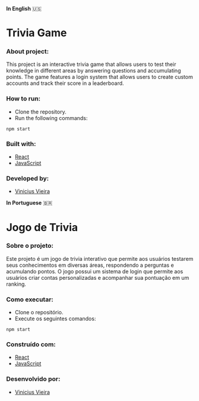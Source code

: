 **In English** 🇺🇸

# Trivia Game

### About project:
This project is an interactive trivia game that allows users to test their knowledge in different areas by answering questions and accumulating points. The game features a login system that allows users to create custom accounts and track their score in a leaderboard.
### How to run:
- Clone the repository.
- Run the following commands:
```
npm start

```

### Built with:
- [React](https://pt-br.reactjs.org/)
- [JavaScript](https://developer.mozilla.org/pt-BR/docs/Web/JavaScript)
### Developed by:
- [Vinicius Vieira](https://www.linkedin.com/in/viniciusvieirac/)

**In Portuguese** 🇧🇷 
#  Jogo de Trivia

### Sobre o projeto:
Este projeto é um jogo de trivia interativo que permite aos usuários testarem seus conhecimentos em diversas áreas, respondendo a perguntas e acumulando pontos. O jogo possui um sistema de login que permite aos usuários criar contas personalizadas e acompanhar sua pontuação em um ranking.
### Como executar:
- Clone o repositório.
- Execute os seguintes comandos:
```
npm start

```

### Construído com:
- [React](https://pt-br.reactjs.org/)
- [JavaScript](https://developer.mozilla.org/pt-BR/docs/Web/JavaScript)
### Desenvolvido por:
- [Vinicius Vieira](https://www.linkedin.com/in/viniciusvieirac/)
